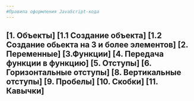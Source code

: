 ```yaml
---
#Правила оформления JavaScript-кода
---
```

[1. Объекты]
  [1.1 Создание объекта]
  [1.2 Создание обьекта на 3 и более элементов]
[2. Переменные]
[3.Функции]
[4. Передача функции в функцию]
[5. Отступы]
[6. Горизонтальные отступы]
[8. Вертикальные отступы]
[9. Пробелы]
[10. Скобки]
[11. Кавычки]
---
